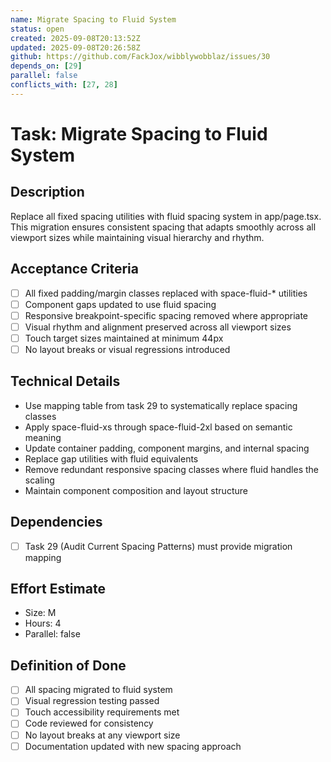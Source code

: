 ```yaml
---
name: Migrate Spacing to Fluid System
status: open
created: 2025-09-08T20:13:52Z
updated: 2025-09-08T20:26:58Z
github: https://github.com/FackJox/wibblywobblaz/issues/30
depends_on: [29]
parallel: false
conflicts_with: [27, 28]
---
```


# Task: Migrate Spacing to Fluid System

## Description
Replace all fixed spacing utilities with fluid spacing system in app/page.tsx. This migration ensures consistent spacing that adapts smoothly across all viewport sizes while maintaining visual hierarchy and rhythm.

## Acceptance Criteria
- [ ] All fixed padding/margin classes replaced with space-fluid-* utilities
- [ ] Component gaps updated to use fluid spacing
- [ ] Responsive breakpoint-specific spacing removed where appropriate
- [ ] Visual rhythm and alignment preserved across all viewport sizes
- [ ] Touch target sizes maintained at minimum 44px
- [ ] No layout breaks or visual regressions introduced

## Technical Details
- Use mapping table from task 29 to systematically replace spacing classes
- Apply space-fluid-xs through space-fluid-2xl based on semantic meaning
- Update container padding, component margins, and internal spacing
- Replace gap utilities with fluid equivalents
- Remove redundant responsive spacing classes where fluid handles the scaling
- Maintain component composition and layout structure

## Dependencies
- [ ] Task 29 (Audit Current Spacing Patterns) must provide migration mapping

## Effort Estimate
- Size: M
- Hours: 4
- Parallel: false

## Definition of Done
- [ ] All spacing migrated to fluid system
- [ ] Visual regression testing passed
- [ ] Touch accessibility requirements met
- [ ] Code reviewed for consistency
- [ ] No layout breaks at any viewport size
- [ ] Documentation updated with new spacing approach
